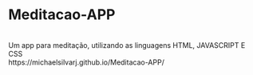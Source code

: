 # Meditacao-APP
<br>
Um app para meditação, utilizando as linguagens HTML, JAVASCRIPT E CSS
<br>
https://michaelsilvarj.github.io/Meditacao-APP/
